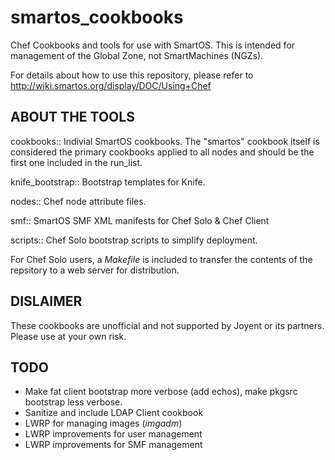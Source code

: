 smartos_cookbooks
=================

Chef Cookbooks and tools for use with SmartOS.  This is intended for management of the Global Zone, not SmartMachines (NGZs).

For details about how to use this repository, please refer to http://wiki.smartos.org/display/DOC/Using+Chef


ABOUT THE TOOLS
---------------

cookbooks:: Indivial SmartOS cookbooks.  The "smartos" cookbook itself is considered the primary cookbooks applied to all
            nodes and should be the first one included in the run_list.

knife_bootstrap:: Bootstrap templates for Knife.

nodes:: Chef node attribute files.

smf:: SmartOS SMF XML manifests for Chef Solo & Chef Client

scripts:: Chef Solo bootstrap scripts to simplify deployment.

For Chef Solo users, a *Makefile* is included to transfer the contents of the repsitory to a web server for distribution.


DISLAIMER
---------

These cookbooks are unofficial and not supported by Joyent or its partners.  Please use at your own risk.


TODO
----

* Make fat client bootstrap more verbose (add echos), make pkgsrc bootstrap less verbose.
* Sanitize and include LDAP Client cookbook
* LWRP for managing images (_imgadm_)
* LWRP improvements for user management
* LWRP improvements for SMF management
